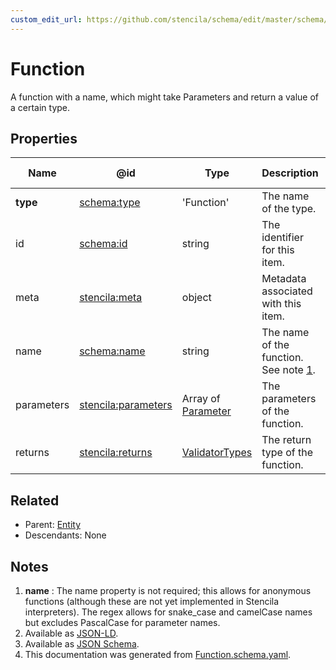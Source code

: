 ```yaml
---
custom_edit_url: https://github.com/stencila/schema/edit/master/schema/Function.schema.yaml
---
```


# Function

A function with a name, which might take Parameters and return a value of a certain type.

## Properties

| Name       | @id                                                               | Type                                        | Description                                     | Inherited from                  |
| ---------- | ----------------------------------------------------------------- | ------------------------------------------- | ----------------------------------------------- | ------------------------------- |
| **type**   | [schema:type](https://schema.org/type)                            | 'Function'                                  | The name of the type.                           | [Entity](../other/Entity.md)    |
| id         | [schema:id](https://schema.org/id)                                | string                                      | The identifier for this item.                   | [Entity](../other/Entity.md)    |
| meta       | [stencila:meta](https://schema.stenci.la/meta.jsonld)             | object                                      | Metadata associated with this item.             | [Entity](../other/Entity.md)    |
| name       | [schema:name](https://schema.org/name)                            | string                                      | The name of the function. See note [1](#notes). | [Function](../code/Function.md) |
| parameters | [stencila:parameters](https://schema.stenci.la/parameters.jsonld) | Array of [Parameter](../code/Parameter.md)  | The parameters of the function.                 | [Function](../code/Function.md) |
| returns    | [stencila:returns](https://schema.stenci.la/returns.jsonld)       | [ValidatorTypes](../data/ValidatorTypes.md) | The return type of the function.                | [Function](../code/Function.md) |

## Related

-   Parent: [Entity](../other/Entity.md)
-   Descendants: None

## Notes

1.  **name** : The name property is not required; this allows for anonymous functions (although these are not yet implemented in Stencila interpreters). The regex allows for snake_case and camelCase names but excludes PascalCase for parameter names.
2.  Available as [JSON-LD](https://schema.stenci.la/Function.jsonld).
3.  Available as [JSON Schema](https://schema.stenci.la/v1/Function.schema.json).
4.  This documentation was generated from [Function.schema.yaml](https://github.com/stencila/schema/blob/master/schema/Function.schema.yaml).
